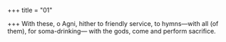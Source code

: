 +++
title = "01"

+++
With these, o Agni, hither to friendly service, to hymns—with all (of  them), for soma-drinking—
with the gods, come and perform sacrifice.